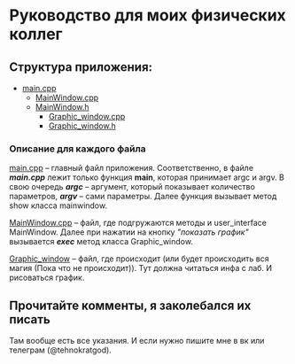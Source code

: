 #  Руководство для моих физических коллег
## Структура приложения:
+ [main.cpp](main.cpp)
    - [MainWindow.cpp](./Main_Window.cpp)
    - [MainWindow.h](MainWindow.cpp)
        - [Graphic_window.cpp](Graphic_window.cpp)
        - [Graphic_window.h](Graphic_window.h)
### Описание для каждого файла
[main.cpp](main.cpp) – главный файл приложения. Соответственно, в файле _**main.cpp**_  лежит только функция **main**, которая принимает argc и argv. В свою очередь **_argc_**  –   аргумент, который показывает количество параметров, _**argv**_ – сами параметры. Далее функция вызывает метод show класса mainwindow. 

[MainWindow.cpp](./MainWindow.cpp) – файл, где подгружаются методы и user_interface MainWindow. Далее при нажатии на кнопку _"показать график"_ вызывается **_exec_** метод класса Graphic_window. 

[Graphic_window](Graphic_window.cpp) – файл, где происходит (или будет происходить вся магия (Пока что не происходит)).  Тут должна читаться инфа с лаб. И рисоваться график.

## Прочитайте комменты, я заколебался их писать
Там вообще есть все указания. И если нужно пишите мне в вк или телеграм (@tehnokratgod).
